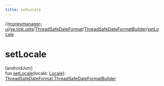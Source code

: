 ```yaml
---
title: setLocale
---
```

//[moneymanager-ui](../../../../index.html)/[se.tink.utils](../../index.html)/[ThreadSafeDateFormat](../index.html)/[ThreadSafeDateFormatBuilder](index.html)/[setLocale](set-locale.html)



# setLocale



[androidJvm]\
fun [setLocale](set-locale.html)(locale: [Locale](https://developer.android.com/reference/kotlin/java/util/Locale.html)): [ThreadSafeDateFormat.ThreadSafeDateFormatBuilder](index.html)




